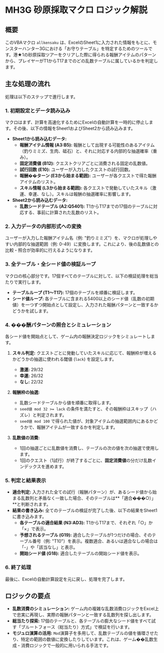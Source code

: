 # MH3G 砂原採取マクロ ロジック解説

## 概要

このVBAマクロ `allkensaku` は、ExcelのSheet1に入力された情報をもとに、モンスターハンター3Gにおける「お守りテーブル」を特定するためのツールです。港★1の砂原採取ツアーをクリアした際に得られる報酬アイテムのパターンから、プレイヤーがT1からT17までのどの乱数テーブルに属しているかを判定します。

## 主な処理の流れ

処理は以下のステップで進行します。

### 1. 初期設定とデータ読み込み

マクロはまず、計算を高速化するためにExcelの自動計算を一時的に停止します。その後、以下の情報をSheet1およびSheet2から読み込みます。

-   **Sheet1から読み込むデータ:**
    -   **報酬アイテム情報 (A3:B5):** 報酬として出現する可能性のあるアイテム（釣りミミズ、生肉、砥石）と、それに対応する内部的な抽選確率（重み）。
    -   **固定消費値 (B12):** クエストクリアごとに消費される固定の乱数値。
    -   **試行回数 (E10):** ユーザーが入力したクエストの試行回数。
    -   **報酬��ターン (E3から始まる範囲):** ユーザーが各クエストで得た報酬アイテムのリスト。
    -   **スキル情報 (L3から始まる範囲):** 各クエストで発動していたスキル（激運、幸運、なし）。スキルは報酬の抽選確率に影響します。
-   **Sheet2から読み込むデータ:**
    -   **乱数シードテーブル (A2:Q5401):** T1からT17までの17個のテーブルに対応する、事前に計算された乱数のリスト。

### 2. 入力データの内部形式への変換

ユーザーが入力した報酬アイテム名（例: "釣りミミズ"）を、マクロが処理しやすい内部的な抽選範囲（例: 0-49）に変換します。これにより、後の乱数値との比較・照合が効率的に行えるようになります。

### 3. 全テーブル・全シード値の検証ループ

マクロの核心部分です。17個すべてのテーブルに対して、以下の検証処理を総当たりで実行します。

-   **テーブルループ (T1〜T17):** 17個のテーブルを順番に検証します。
-   **シード値ループ:** 各テーブルに含まれる5400以上のシード値（乱数の初期値）を一つずつ開始点として設定し、入力された報酬パターンと一致するかどうかを試します。

### 4. ���酬パターンの照合とシミュレーション

各シード値を開始点として、ゲーム内の報酬決定ロジックをシミュレートします。

1.  **スキル判定:**
    クエストごとに発動していたスキルに応じて、報酬枠が増えるかどうかの抽選に使われる閾値 (`lack`) を設定します。
    -   **激運:** 29/32
    -   **幸運:** 26/32
    -   **なし:** 22/32

2.  **報酬枠の抽選:**
    -   乱数シードテーブルから値を順番に取得します。
    -   `seed値 mod 32 >= lack` の条件を満たすと、その報酬枠はスキップ（ハズレ）と判定されます。
    -   `seed値 mod 100` で得られた値が、対象アイテムの抽選範囲内にあるかどうかで、報酬アイテムが一致するかを判定します。

3.  **乱数値の消費:**
    -   1回の抽選ごとに乱数値を消費し、テーブルの次の値を次の抽選で使用します。
    -   1回のクエスト（1試行）が終了するごとに、**固定消費値**の分だけ乱数インデックスを進めます。

### 5. 判定と結果表示

-   **適合判定:**
    入力された全ての試行（報酬パターン）が、あるシード値から始まる乱数列と矛盾なく一致した場合、そのテーブルは**「適合���○）」**と判断されます。
-   **結果の書き込み:**
    全てのテーブルの検証が完了した後、以下の結果をSheet1に書き込みます。
    -   **各テーブルの適合結果 (N3:AD3):** T1からT17まで、それぞれ「○」か「×」で表示。
    -   **予想されるテーブル (G19):** 適合したテーブルが1つだけの場合、そのテーブル番号（例: "T10"）を表示。複数適合、あるいは適合なしの場合は「-」や「該当なし」と表示。
    -   **開始シード値 (G18):** 適合したテーブルの開始シード値を表示。

### 6. 終了処理

最後に、Excelの自動計算設定を元に戻し、処理を完了します。

## ロジックの要点

-   **乱数消費のシミュレーション:** ゲーム内の複雑な乱数消費ロジックをExcel上で忠実に再現し、実際の報酬パターンと一致する乱数列を探し出します。
-   **総当たり探索:** 17個のテーブルと、各テーブルの膨大なシード値をすべて試す「ブルートフォース（総当たり）方式」で検証を行います。
-   **モジュロ演算の活用:** `Mod`演算子を多用して、乱数テーブルの値を循環させたり、特定の範囲の数値に変換したりしています。これは、ゲーム��乱数生成・消費ロジックで一般的に用いられる手法です。
